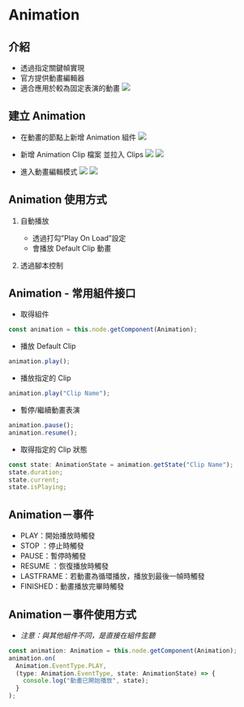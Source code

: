 # Animation

## **介紹**

- 透過指定關鍵幀實現
- 官方提供動畫編輯器
- 適合應用於較為固定表演的動畫
  ![](../../assets/animation/animation-1.png)

## **建立 Animation**

- 在動畫的節點上新增 Animation 組件
  ![](../../assets/animation/animation-2.png)

- 新增 Animation Clip 檔案 並拉入 Clips
  ![](../../assets/animation/animation-3.png)
  ![](../../assets/animation/animation-4.png)

- 進入動畫編輯模式
  ![](../../assets/animation/animation-5.png)
  ![](../../assets/animation/animation-6.png)

## **Animation 使用方式**

1. 自動播放

   - 透過打勾”Play On Load”設定
   - 會播放 Default Clip 動畫

2. 透過腳本控制

## **Animation - 常用組件接口**

- 取得組件

```ts
const animation = this.node.getComponent(Animation);
```

- 播放 Default Clip

```ts
animation.play();
```

- 播放指定的 Clip

```ts
animation.play("Clip Name");
```

- 暫停/繼續動畫表演

```ts
animation.pause();
animation.resume();
```

- 取得指定的 Clip 狀態

```ts
const state: AnimationState = animation.getState("Clip Name");
state.duration;
state.current;
state.isPlaying;
```

## **Animation－事件**

- PLAY：開始播放時觸發
- STOP ：停止時觸發
- PAUSE：暫停時觸發
- RESUME ：恢復播放時觸發
- LASTFRAME：若動畫為循環播放，播放到最後一幀時觸發
- FINISHED：動畫播放完畢時觸發

## **Animation－事件使用方式**

- _注意：與其他組件不同，是直接在組件監聽_

```ts
const animation: Animation = this.node.getComponent(Animation);
animation.on(
  Animation.EventType.PLAY,
  (type: Animation.EventType, state: AnimationState) => {
    console.log("動畫已開始播放", state);
  }
);
```

